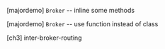 [majordemo] `Broker` -- inline some methods

[majordemo] `Broker` -- use function instead of class

[ch3] inter-broker-routing
